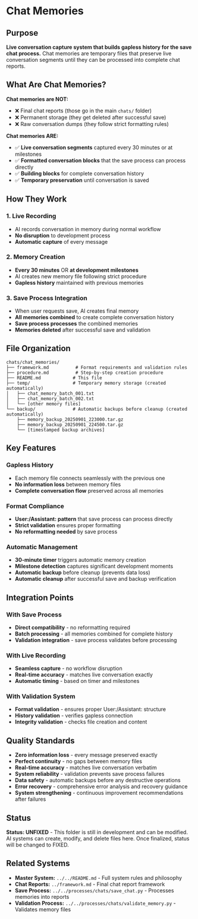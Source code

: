 # Chat Memories

## Purpose
**Live conversation capture system that builds gapless history for the save chat process.** Chat memories are temporary files that preserve live conversation segments until they can be processed into complete chat reports.

## What Are Chat Memories?

**Chat memories are NOT:**
- ❌ Final chat reports (those go in the main `chats/` folder)
- ❌ Permanent storage (they get deleted after successful save)
- ❌ Raw conversation dumps (they follow strict formatting rules)

**Chat memories ARE:**
- ✅ **Live conversation segments** captured every 30 minutes or at milestones
- ✅ **Formatted conversation blocks** that the save process can process directly
- ✅ **Building blocks** for complete conversation history
- ✅ **Temporary preservation** until conversation is saved

## How They Work

### **1. Live Recording**
- AI records conversation in memory during normal workflow
- **No disruption** to development process
- **Automatic capture** of every message

### **2. Memory Creation**
- **Every 30 minutes** OR **at development milestones**
- AI creates new memory file following strict procedure
- **Gapless history** maintained with previous memories

### **3. Save Process Integration**
- When user requests save, AI creates final memory
- **All memories combined** to create complete conversation history
- **Save process processes** the combined memories
- **Memories deleted** after successful save and validation

## File Organization

```
chats/chat_memories/
├── framework.md          # Format requirements and validation rules
├── procedure.md          # Step-by-step creation procedure
├── README.md            # This file
├── temp/                # Temporary memory storage (created automatically)
│   ├── chat_memory_batch_001.txt
│   ├── chat_memory_batch_002.txt
│   └── [other memory files]
└── backup/              # Automatic backups before cleanup (created automatically)
    ├── memory_backup_20250901_223000.tar.gz
    ├── memory_backup_20250901_224500.tar.gz
    └── [timestamped backup archives]
```

## Key Features

### **Gapless History**
- Each memory file connects seamlessly with the previous one
- **No information loss** between memory files
- **Complete conversation flow** preserved across all memories

### **Format Compliance**
- **User:/Assistant: pattern** that save process can process directly
- **Strict validation** ensures proper formatting
- **No reformatting needed** by save process

### **Automatic Management**
- **30-minute timer** triggers automatic memory creation
- **Milestone detection** captures significant development moments
- **Automatic backup** before cleanup (prevents data loss)
- **Automatic cleanup** after successful save and backup verification

## Integration Points

### **With Save Process**
- **Direct compatibility** - no reformatting required
- **Batch processing** - all memories combined for complete history
- **Validation integration** - save process validates before processing

### **With Live Recording**
- **Seamless capture** - no workflow disruption
- **Real-time accuracy** - matches live conversation exactly
- **Automatic timing** - based on timer and milestones

### **With Validation System**
- **Format validation** - ensures proper User:/Assistant: structure
- **History validation** - verifies gapless connection
- **Integrity validation** - checks file creation and content

## Quality Standards

- **Zero information loss** - every message preserved exactly
- **Perfect continuity** - no gaps between memory files
- **Real-time accuracy** - matches live conversation verbatim
- **System reliability** - validation prevents save process failures
- **Data safety** - automatic backups before any destructive operations
- **Error recovery** - comprehensive error analysis and recovery guidance
- **System strengthening** - continuous improvement recommendations after failures

## Status
**Status: UNFIXED** - This folder is still in development and can be modified. AI systems can create, modify, and delete files here. Once finalized, status will be changed to FIXED.

## Related Systems
- **Master System:** `../../README.md` - Full system rules and philosophy
- **Chat Reports:** `../framework.md` - Final chat report framework
- **Save Process:** `../../processes/chats/save_chat.py` - Processes memories into reports
- **Validation Process:** `../../processes/chats/validate_memory.py` - Validates memory files
